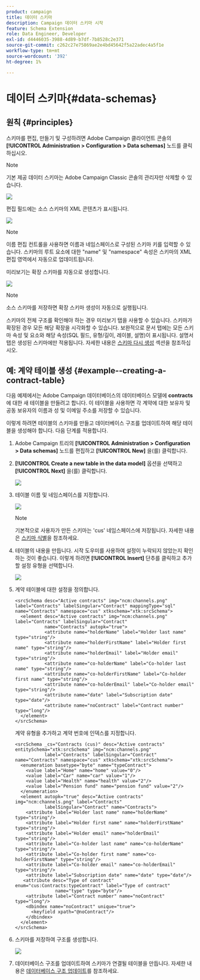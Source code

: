 ```yaml
---
product: campaign
title: 데이터 스키마
description: Campaign 데이터 스키마 시작
feature: Schema Extension
role: Data Engineer, Developer
exl-id: d4446035-3988-4d89-b7df-7b8528c2e371
source-git-commit: c262c27e75869ae2e4bd45642f5a22adec4a5f1e
workflow-type: tm+mt
source-wordcount: '392'
ht-degree: 1%

---
```


# 데이터 스키마{#data-schemas}

## 원칙 {#principles}

스키마를 편집, 만들기 및 구성하려면 Adobe Campaign 클라이언트 콘솔의 **[!UICONTROL Administration > Configuration > Data schemas]** 노드를 클릭하십시오.

>[!NOTE]
>
>기본 제공 데이터 스키마는 Adobe Campaign Classic 콘솔의 관리자만 삭제할 수 있습니다.

![](assets/d_ncs_integration_schema_navtree.png)

편집 필드에는 소스 스키마의 XML 콘텐츠가 표시됩니다.

![](assets/d_ncs_integration_schema_edition.png)

>[!NOTE]
>
>이름 편집 컨트롤을 사용하면 이름과 네임스페이스로 구성된 스키마 키를 입력할 수 있습니다. 스키마의 루트 요소에 대한 &quot;name&quot; 및 &quot;namespace&quot; 속성은 스키마의 XML 편집 영역에서 자동으로 업데이트됩니다.

미리보기는 확장 스키마를 자동으로 생성합니다.

![](assets/d_ncs_integration_schema_edition2.png)

>[!NOTE]
>
>소스 스키마를 저장하면 확장 스키마 생성이 자동으로 실행됩니다.

스키마의 전체 구조를 확인해야 하는 경우 미리보기 탭을 사용할 수 있습니다. 스키마가 확장된 경우 모든 해당 확장을 시각화할 수 있습니다. 보완적으로 문서 탭에는 모든 스키마 속성 및 요소와 해당 속성(SQL 필드, 유형/길이, 레이블, 설명)이 표시됩니다. 설명서 탭은 생성된 스키마에만 적용됩니다. 자세한 내용은 [스키마 다시 생성](../../configuration/using/regenerating-schemas.md) 섹션을 참조하십시오.

## 예: 계약 테이블 생성 {#example--creating-a-contract-table}

다음 예제에서는 Adobe Campaign 데이터베이스의 데이터베이스 모델에 **contracts**&#x200B;에 대한 새 테이블을 만들려고 합니다. 이 테이블을 사용하면 각 계약에 대한 보유자 및 공동 보유자의 이름과 성 및 이메일 주소를 저장할 수 있습니다.

이렇게 하려면 테이블의 스키마를 만들고 데이터베이스 구조를 업데이트하여 해당 테이블을 생성해야 합니다. 다음 단계를 적용합니다.

1. Adobe Campaign 트리의 **[!UICONTROL Administration > Configuration > Data schemas]** 노드를 편집하고 **[!UICONTROL New]** 을(를) 클릭합니다.
1. **[!UICONTROL Create a new table in the data model]** 옵션을 선택하고 **[!UICONTROL Next]** 을(를) 클릭합니다.

   ![](assets/s_ncs_configuration_create_new_schema.png)

1. 테이블 이름 및 네임스페이스를 지정합니다.

   ![](assets/s_ncs_configuration_create_new_param.png)

   >[!NOTE]
   >
   >기본적으로 사용자가 만든 스키마는 &#39;cus&#39; 네임스페이스에 저장됩니다. 자세한 내용은 [스키마 식별](../../configuration/using/about-schema-reference.md#identification-of-a-schema)을 참조하세요.

1. 테이블의 내용을 만듭니다. 시작 도우미를 사용하여 설정이 누락되지 않았는지 확인하는 것이 좋습니다. 이렇게 하려면 **[!UICONTROL Insert]** 단추를 클릭하고 추가할 설정 유형을 선택합니다.

   ![](assets/s_ncs_configuration_create_new_content.png)

1. 계약 테이블에 대한 설정을 정의합니다.

   ```
   <srcSchema desc="Active contracts" img="ncm:channels.png" label="Contracts" labelSingular="Contract" mappingType="sql" name="Contracts" namespace="cus" xtkschema="xtk:srcSchema">
     <element desc="Active contracts" img="ncm:channels.png" label="Contracts" labelSingular="Contract"
              name="Contracts" autopk="true">
              <attribute name="holderName" label="Holder last name" type="string"/>
              <attribute name="holderFirstName" label="Holder first name" type="string"/>
              <attribute name="holderEmail" label="Holder email" type="string"/>
              <attribute name="co-holderName" label="Co-holder last name" type="string"/>           
              <attribute name="co-holderFirstName" label="Co-holder first name" type="string"/>           
              <attribute name="co-holderEmail" label="Co-holder email" type="string"/>    
              <attribute name="date" label="Subscription date" type="date"/>     
              <attribute name="noContract" label="Contract number" type="long"/>  
     </element>
   </srcSchema>
   ```

   계약 유형을 추가하고 계약 번호에 인덱스를 지정합니다.

   ```
   <srcSchema _cs="Contracts (cus)" desc="Active contracts" entitySchema="xtk:srcSchema" img="ncm:channels.png"
              label="Contracts" labelSingular="Contract" name="Contracts" namespace="cus" xtkschema="xtk:srcSchema">
     <enumeration basetype="byte" name="typeContract">
       <value label="Home" name="home" value="0"/>
       <value label="Car" name="car" value="1"/>
       <value label="Health" name="health" value="2"/>
       <value label="Pension fund" name="pension fund" value="2"/>
     </enumeration>
     <element autopk="true" desc="Active contracts" img="ncm:channels.png" label="Contracts"
              labelSingular="Contract" name="Contracts">
       <attribute label="Holder last name" name="holderName" type="string"/>
       <attribute label="Holder first name" name="holderFirstName" type="string"/>
       <attribute label="Holder email" name="holderEmail" type="string"/>
       <attribute label="Co-holder last name" name="co-holderName" type="string"/>
       <attribute label="Co-holder first name" name="co-holderFirstName" type="string"/>
       <attribute label="Co-holder email" name="co-holderEmail" type="string"/>
       <attribute label="Subscription date" name="date" type="date"/>
      <attribute desc="Type of contract" enum="cus:Contracts:typeContract" label="Type of contract"
                  name="type" type="byte"/>
       <attribute label="Contract number" name="noContract" type="long"/>
       <dbindex name="noContract" unique="true">
         <keyfield xpath="@noContract"/>
       </dbindex>
     </element>
   </srcSchema>
   ```

1. 스키마를 저장하여 구조를 생성합니다.

   ![](assets/s_ncs_configuration_structure.png)

1. 데이터베이스 구조를 업데이트하여 스키마가 연결될 테이블을 만듭니다. 자세한 내용은 [데이터베이스 구조 업데이트](../../configuration/using/updating-the-database-structure.md)를 참조하세요.

